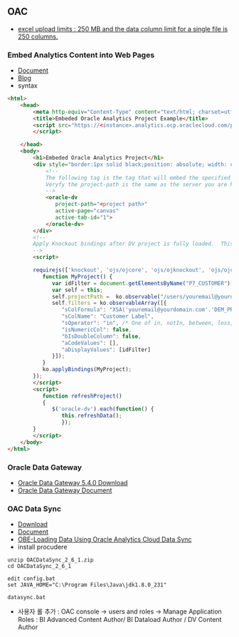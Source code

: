 ## OAC

* [excel upload limits : 250 MB and the data column limit for a single file is 250 columns.](https://docs.oracle.com/en/cloud/paas/analytics-cloud/acubi/add-spreadsheets-data-sets-acubi.html#GUID-7A93A9DD-17EE-4BE5-86CB-615095919314)

### Embed Analytics Content into Web Pages
* [Document](https://docs.oracle.com/en/cloud/paas/analytics-cloud/acubi/get-started-embedding-content-web-pages.html#GUID-0E129619-FE02-47F3-BB31-A31CC1D0AE9E)
* [Blog](https://medium.com/@insight2action/oracle-analytics-cloud-developer-experience-fe510b5507e9)
* syntax
```html
<html>
    <head>
        <meta http-equiv="Content-Type" content="text/html; charset=utf-8">
        <title>Embeded Oracle Analytics Project Example</title>
        <script src="https://<instance>.analytics.ocp.oraclecloud.com/public/dv/v1/embedding/<embedding mode>/embedding.js" type="application/javascript">
        </script>

    </head>
    <body>
        <h1>Embeded Oracle Analytics Project</h1>
        <div style="border:1px solid black;position: absolute; width: calc(100% - 40px); height: calc(100% - 120px)" >
            <!--
            The following tag is the tag that will embed the specified project.
            Veryfy the project-path is the same as the server you are hosting this project on.
            -->
            <oracle-dv
               project-path="<project path>"
               active-page="canvas"
               active-tab-id="1">
            </oracle-dv>
        </div>
        <!--
        Apply Knockout bindings after DV project is fully loaded.  This should be executed in a body onload handler or in a <script> tag after the <oracle-dv> tag.
        -->
        <script>

        requirejs(['knockout', 'ojs/ojcore', 'ojs/ojknockout', 'ojs/ojcomposite', 'jet-composites/oracle-dv/loader'], function(ko) {
           function MyProject() {
              var idFilter = document.getElementsByName("P7_CUSTOMER")[0].value;
              var self = this;
              self.projectPath =  ko.observable("/users/youremail@yourdomain.com/Labour");
              self.filters = ko.observableArray([{
                 "sColFormula": "XSA('youremail@yourdomain.com'.'DEM_PROJECT_HOUR').\"Columns\".\"CUSTOMER\"",
                 "sColName": "Customer Label",
                 "sOperator": "in", /* One of in, notIn, between, less, lessOrEqual, greater, greaterOrequal */
                 "isNumericCol": false,
                 "bIsDoubleColumn": false,
                 "aCodeValues": [],
                 "aDisplayValues": [idFilter]
              }]);
           }
           ko.applyBindings(MyProject);
        });
        </script>
        <script> 
           function refreshProject()
           {
              $('oracle-dv').each(function() {
                 this.refreshData();
                 });
        }
        </script>      
    </body>
</html>
```
### Oracle Data Gateway
* [Oracle Data Gateway 5.4.0 Download](https://www.oracle.com/middleware/technologies/oac-downloads.html)
* [Oracle Data Gateway Document](https://docs.oracle.com/en/cloud/paas/analytics-cloud/acabi/typical-workflow-connecting-premise-data-sources.html)
### OAC Data Sync
* [Download](https://www.oracle.com/middleware/technologies/oac-downloads.html)
* [Document](https://download.oracle.com/otn/java/cloud-service/OACDataSync_2_6_Documentation.pdf?AuthParam=1586435835_2b5176e367f254703d0651663f805410)
* [OBE-Loading Data Using Oracle Analytics Cloud Data Sync](https://www.oracle.com/webfolder/technetwork/tutorials/obe/cloud/oac_bi/loading_data_datasync/datasync_loading.html)
* install procudere
```
unzip OACDataSync_2_6_1.zip
cd OACDataSync_2_6_1

edit config.bat
set JAVA_HOME="C:\Program Files\Java\jdk1.8.0_231"

datasync.bat
```
* 사용자 롤 추가 : OAC console ->  users and roles -> Manage Application Roles : BI Advanced Content Author/  BI Dataload Author / DV Content Author 
